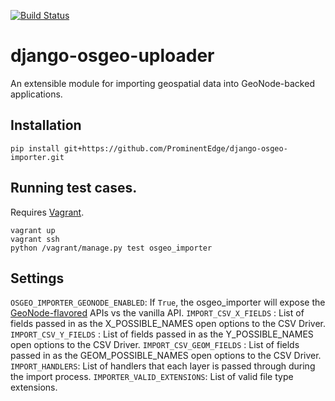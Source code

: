 [![Build Status](https://travis-ci.org/ProminentEdge/django-osgeo-importer.svg?branch=master)](https://travis-ci.org/ProminentEdge/django-osgeo-importer)

# django-osgeo-uploader
An extensible module for importing geospatial data into GeoNode-backed applications.


## Installation ##

`pip install git+https://github.com/ProminentEdge/django-osgeo-importer.git`



## Running test cases. ##

Requires [Vagrant](http://vagrantup.com).

```shell
vagrant up
vagrant ssh
python /vagrant/manage.py test osgeo_importer
```

## Settings ##
`OSGEO_IMPORTER_GEONODE_ENABLED`: If `True`, the osgeo_importer will expose the [GeoNode-flavored](osgeo_importer/geonode_apis.py) APIs vs the vanilla API.
`IMPORT_CSV_X_FIELDS` : List of fields passed in as the X_POSSIBLE_NAMES open options to the CSV Driver.
`IMPORT_CSV_Y_FIELDS` : List of fields passed in as the Y_POSSIBLE_NAMES open options to the CSV Driver.
`IMPORT_CSV_GEOM_FIELDS` : List of fields passed in as the GEOM_POSSIBLE_NAMES open options to the CSV Driver.
`IMPORT_HANDLERS`: List of handlers that each layer is passed through during the import process.
`IMPORTER_VALID_EXTENSIONS`: List of valid file type extensions.

